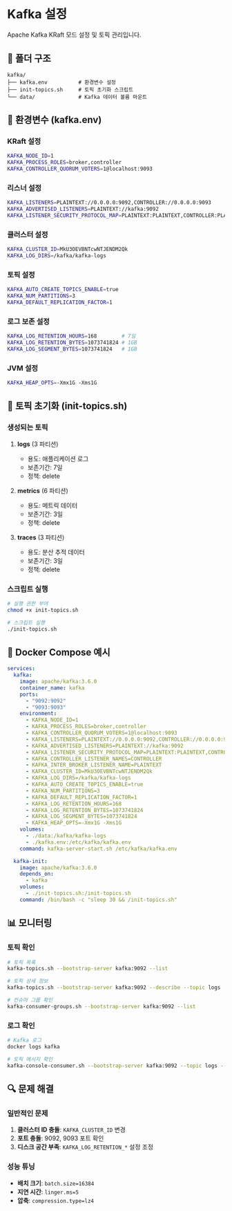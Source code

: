 # Kafka 설정

Apache Kafka KRaft 모드 설정 및 토픽 관리입니다.

## 📁 폴더 구조

```
kafka/
├── kafka.env          # 환경변수 설정
├── init-topics.sh     # 토픽 초기화 스크립트
└── data/              # Kafka 데이터 볼륨 마운트
```

## 🔧 환경변수 (kafka.env)

### KRaft 설정
```bash
KAFKA_NODE_ID=1
KAFKA_PROCESS_ROLES=broker,controller
KAFKA_CONTROLLER_QUORUM_VOTERS=1@localhost:9093
```

### 리스너 설정
```bash
KAFKA_LISTENERS=PLAINTEXT://0.0.0.0:9092,CONTROLLER://0.0.0.0:9093
KAFKA_ADVERTISED_LISTENERS=PLAINTEXT://kafka:9092
KAFKA_LISTENER_SECURITY_PROTOCOL_MAP=PLAINTEXT:PLAINTEXT,CONTROLLER:PLAINTEXT
```

### 클러스터 설정
```bash
KAFKA_CLUSTER_ID=MkU3OEVBNTcwNTJENDM2Qk
KAFKA_LOG_DIRS=/kafka/kafka-logs
```

### 토픽 설정
```bash
KAFKA_AUTO_CREATE_TOPICS_ENABLE=true
KAFKA_NUM_PARTITIONS=3
KAFKA_DEFAULT_REPLICATION_FACTOR=1
```

### 로그 보존 설정
```bash
KAFKA_LOG_RETENTION_HOURS=168        # 7일
KAFKA_LOG_RETENTION_BYTES=1073741824 # 1GB
KAFKA_LOG_SEGMENT_BYTES=1073741824   # 1GB
```

### JVM 설정
```bash
KAFKA_HEAP_OPTS=-Xmx1G -Xms1G
```

## 🚀 토픽 초기화 (init-topics.sh)

### 생성되는 토픽
1. **logs** (3 파티션)
   - 용도: 애플리케이션 로그
   - 보존기간: 7일
   - 정책: delete

2. **metrics** (6 파티션)
   - 용도: 메트릭 데이터
   - 보존기간: 3일
   - 정책: delete

3. **traces** (3 파티션)
   - 용도: 분산 추적 데이터
   - 보존기간: 3일
   - 정책: delete

### 스크립트 실행
```bash
# 실행 권한 부여
chmod +x init-topics.sh

# 스크립트 실행
./init-topics.sh
```

## 🐳 Docker Compose 예시

```yaml
services:
  kafka:
    image: apache/kafka:3.6.0
    container_name: kafka
    ports:
      - "9092:9092"
      - "9093:9093"
    environment:
      - KAFKA_NODE_ID=1
      - KAFKA_PROCESS_ROLES=broker,controller
      - KAFKA_CONTROLLER_QUORUM_VOTERS=1@localhost:9093
      - KAFKA_LISTENERS=PLAINTEXT://0.0.0.0:9092,CONTROLLER://0.0.0.0:9093
      - KAFKA_ADVERTISED_LISTENERS=PLAINTEXT://kafka:9092
      - KAFKA_LISTENER_SECURITY_PROTOCOL_MAP=PLAINTEXT:PLAINTEXT,CONTROLLER:PLAINTEXT
      - KAFKA_CONTROLLER_LISTENER_NAMES=CONTROLLER
      - KAFKA_INTER_BROKER_LISTENER_NAME=PLAINTEXT
      - KAFKA_CLUSTER_ID=MkU3OEVBNTcwNTJENDM2Qk
      - KAFKA_LOG_DIRS=/kafka/kafka-logs
      - KAFKA_AUTO_CREATE_TOPICS_ENABLE=true
      - KAFKA_NUM_PARTITIONS=3
      - KAFKA_DEFAULT_REPLICATION_FACTOR=1
      - KAFKA_LOG_RETENTION_HOURS=168
      - KAFKA_LOG_RETENTION_BYTES=1073741824
      - KAFKA_LOG_SEGMENT_BYTES=1073741824
      - KAFKA_HEAP_OPTS=-Xmx1G -Xms1G
    volumes:
      - ./data:/kafka/kafka-logs
      - ./kafka.env:/etc/kafka/kafka.env
    command: kafka-server-start.sh /etc/kafka/kafka.env

  kafka-init:
    image: apache/kafka:3.6.0
    depends_on:
      - kafka
    volumes:
      - ./init-topics.sh:/init-topics.sh
    command: /bin/bash -c "sleep 30 && /init-topics.sh"
```

## 📊 모니터링

### 토픽 확인
```bash
# 토픽 목록
kafka-topics.sh --bootstrap-server kafka:9092 --list

# 토픽 상세 정보
kafka-topics.sh --bootstrap-server kafka:9092 --describe --topic logs

# 컨슈머 그룹 확인
kafka-consumer-groups.sh --bootstrap-server kafka:9092 --list
```

### 로그 확인
```bash
# Kafka 로그
docker logs kafka

# 토픽 메시지 확인
kafka-console-consumer.sh --bootstrap-server kafka:9092 --topic logs --from-beginning
```

## 🔍 문제 해결

### 일반적인 문제
1. **클러스터 ID 충돌**: `KAFKA_CLUSTER_ID` 변경
2. **포트 충돌**: 9092, 9093 포트 확인
3. **디스크 공간 부족**: `KAFKA_LOG_RETENTION_*` 설정 조정

### 성능 튜닝
- **배치 크기**: `batch.size=16384`
- **지연 시간**: `linger.ms=5`
- **압축**: `compression.type=lz4`
